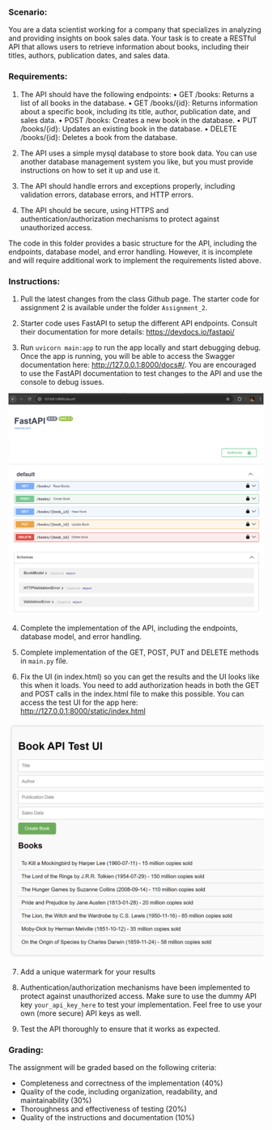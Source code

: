 ### Scenario:
You are a data scientist working for a company that specializes in analyzing and providing insights on book sales data. Your task is to create a RESTful API that allows users to retrieve information about books, including their titles, authors, publication dates, and sales data.


### Requirements:
1. The API should have the following endpoints:
• GET /books: Returns a list of all books in the database.
• GET /books/{id}: Returns information about a specific book, including its title, author, publication date, and sales data.
• POST /books: Creates a new book in the database.
• PUT /books/{id}: Updates an existing book in the database.
• DELETE /books/{id}: Deletes a book from the database.

2. The API uses a simple mysql database to store book data. You can use another database management system you like, but you must provide instructions on how to set it up and use it.

3. The API should handle errors and exceptions properly, including validation errors, database errors, and HTTP errors.

4. The API should be secure, using HTTPS and authentication/authorization mechanisms to protect against unauthorized access.


The code in this folder provides a basic structure for the API, including the endpoints, database model, and error handling. However, it is incomplete and will require additional work to implement the requirements listed above.


### Instructions:
1. Pull the latest changes from the class Github page. The starter code for assignment 2 is available under the folder `Assignment_2`. 

2. Starter code uses FastAPI to setup the different API endpoints. Consult their documentation for more details: https://devdocs.io/fastapi/

3. Run `uvicorn main:app` to run the app locally and start debugging debug. Once the app is running, you will be able to access the Swagger documentation here: http://127.0.0.1:8000/docs#/. You are encouraged to use the FastAPI documentation to test changes to the API and use the console to debug issues. 

![FastAPI Swagger Documentation](./static/swagger_docs.png)

4. Complete the implementation of the API, including the endpoints, database model, and error handling.

5. Complete implementation of the GET, POST, PUT and DELETE methods in `main.py` file. 

6. Fix the UI (in index.html) so you can get the results and the UI looks like this when it loads. You need to add authorization heads in both the GET and POST calls in the index.html file to make this possible. You can access the test UI for the app here: http://127.0.0.1:8000/static/index.html

![Book API Test UI](./static/book_api_test_ui.png)

7. Add a unique watermark for your results

8. Authentication/authorization mechanisms have been implemented to protect against unauthorized access. Make sure to use the dummy API key `your_api_key_here` to test your implementation. Feel free to use your own (more secure) API keys as well. 

9. Test the API thoroughly to ensure that it works as expected.


### Grading:
The assignment will be graded based on the following criteria:
- Completeness and correctness of the implementation (40%)
- Quality of the code, including organization, readability, and maintainability (30%)
- Thoroughness and effectiveness of testing (20%)
- Quality of the instructions and documentation (10%)

